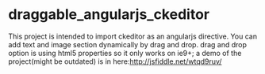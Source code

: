 # draggable_angularjs_ckeditor

This project is intended to import ckeditor as an angularjs directive. You can add text and image section dynamically by drag and drop. 
drag and drop option is using  html5 properties so it only works on ie9+;
a demo of the project(might be outdated) is in here:http://jsfiddle.net/wtqd9ruv/
